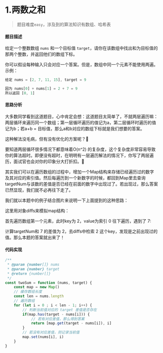 # 1.两数之和

> 题目难度`easy`，涉及到的算法知识有数组、哈希表

#### 题目描述
给定一个整数数组 `nums`  和一个目标值 `target`，请你在该数组中找出和为目标值的那两个整数，并返回他们的数组下标。

你可以假设每种输入只会对应一个答案。但是，数组中同一个元素不能使用两遍。
示例：
```javascript
给定 nums = [2, 7, 11, 15], target = 9

因为 nums[0] + nums[1] = 2 + 7 = 9
所以返回 [0, 1]
```
#### 思路分析
大多数同学看到这道题目，心中肯定会想：这道题目太简单了，不就两层遍历嘛：两层循环来遍历同一个数组；第一层循环遍历的值记为a，第二层循环时遍历的值记为b；若a+b = 目标值，那么a和b对应的数组下标就是我们想要的答案。

这种解法没毛病，但有没有优化的方案呢？🤔

要知道两层循环很多情况下都意味着O(n^2) 的复杂度，这个复杂度非常容易导致你的算法超时。即便没有超时，在明明有一层遍历解法的情况下，你写了两层遍历，面试官也会对你的印象分大打折扣。🤒

其实我们可以在遍历数组的过程中，增加一个Map结构来存储已经遍历过的数字及其对应的索引值。然后每遍历到一个新数字的时候，都回到Map里去查询targetNum与该数的差值是否已经在前面的数字中出现过了。若出现过，那么答案已然显现，我们就不必再往下走了。

我们就以本题中的例子结合图片来说明一下上面提到的这种思路：

这里用对象diffs来模拟map结构：

首先遍历数组第一个元素，此时key为 2，value为索引 0
往下遍历，遇到了 7:

计算targetNum和 7 的差值为 2，去diffs中检索 2 这个key，发现是之前出现过的值。那么本题的答案就出来了！

#### 代码实现

```javascript
/**
 * @param {number[]} nums
 * @param {number} target
 * @return {number[]}
 */
const twoSum = function (nums, target) {
    const map = new Map()
    // 缓存数组长度
    const len = nums.length
    // 遍历数组
    for (let i = 0 ; i < len - 1; i++) {
        // 判断当前值对应的 target 差值是否存在
        if(map.has(target - nums[i])) {
            // 若有对应差值，那么得到答案
            return [map.get(target - nums[i]), i]
        }
        // 若没有对应差值，则记录当前值
        map.set(nums[i], i)
    }
}
```